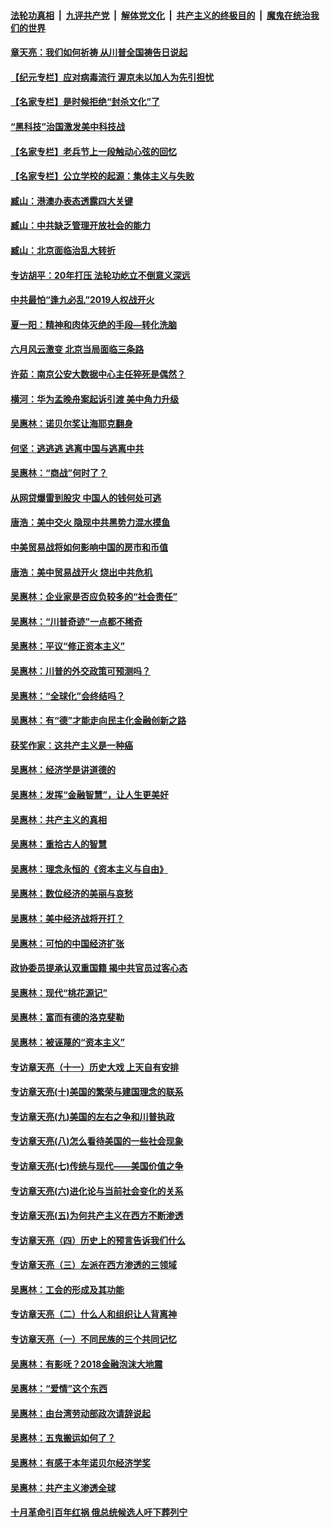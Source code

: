 

####  [法轮功真相](../../../../basic/blob/master/README.md?t=06230502) &nbsp;|&nbsp; [九评共产党](../../../../9ping.md/blob/master/README.md?t=06230502) &nbsp;|&nbsp; [解体党文化](../../../../jtdwh.md/blob/master/README.md?t=06230502)  &nbsp;|&nbsp; [共产主义的终极目的](../../../../gczydzjmd.md/blob/master/README.md?t=06230502) &nbsp;|&nbsp; [魔鬼在统治我们的世界](../../../../mgztzwmdsj.md/blob/master/README.md?t=06230502) 

#### [章天亮：我们如何祈祷 从川普全国祷告日说起](../pages/nsc423/n11944627.md?t=06230502) 

#### [【纪元专栏】应对病毒流行 渥京未以加人为先引担忧](../pages/nsc423/n11875714.md?t=06230502) 

#### [【名家专栏】是时候拒绝“封杀文化”了](../pages/nsc423/n11814093.md?t=06230502) 

#### [“黑科技”治国激发美中科技战](../pages/nsc423/n11638056.md?t=06230502) 

#### [【名家专栏】老兵节上一段触动心弦的回忆](../pages/nsc423/n11646016.md?t=06230502) 

#### [【名家专栏】公立学校的起源：集体主义与失败](../pages/nsc423/n11601833.md?t=06230502) 

#### [臧山：港澳办表态透露四大关键](../pages/nsc423/n11421628.md?t=06230502) 

#### [臧山：中共缺乏管理开放社会的能力](../pages/nsc423/n11407457.md?t=06230502) 

#### [臧山：北京面临治乱大转折](../pages/nsc423/n11406895.md?t=06230502) 

#### [专访胡平：20年打压 法轮功屹立不倒意义深远](../pages/nsc423/n11398800.md?t=06230502) 

#### [中共最怕“逢九必乱”2019人权战开火](../pages/nsc423/n11385248.md?t=06230502) 

#### [夏一阳：精神和肉体灭绝的手段—转化洗脑](../pages/nsc423/n11368250.md?t=06230502) 

#### [六月风云激变 北京当局面临三条路](../pages/nsc423/n11313668.md?t=06230502) 

#### [许茹：南京公安大数据中心主任猝死是偶然？](../pages/nsc423/n11064744.md?t=06230502) 

#### [横河：华为孟晚舟案起诉引渡 美中角力升级](../pages/nsc423/n11027230.md?t=06230502) 

#### [吴惠林：诺贝尔奖让海耶克翻身](../pages/nsc423/n10890049.md?t=06230502) 

#### [何坚：逃逃逃 逃离中国与逃离中共](../pages/nsc423/n10592891.md?t=06230502) 

#### [吴惠林：“商战”何时了？](../pages/nsc423/n10573558.md?t=06230502) 

#### [从网贷爆雷到股灾 中国人的钱何处可逃](../pages/nsc423/n10572800.md?t=06230502) 

#### [唐浩：美中交火 隐现中共黑势力混水摸鱼](../pages/nsc423/n10544040.md?t=06230502) 

#### [中美贸易战将如何影响中国的房市和币值](../pages/nsc423/n10543697.md?t=06230502) 

#### [唐浩：美中贸易战开火 烧出中共危机](../pages/nsc423/n10540126.md?t=06230502) 

#### [吴惠林：企业家是否应负较多的“社会责任”](../pages/nsc423/n10535022.md?t=06230502) 

#### [吴惠林：“川普奇迹”一点都不稀奇](../pages/nsc423/n10512808.md?t=06230502) 

#### [吴惠林：平议“修正资本主义”](../pages/nsc423/n10495724.md?t=06230502) 

#### [吴惠林：川普的外交政策可预测吗？](../pages/nsc423/n10462387.md?t=06230502) 

#### [吴惠林：“全球化”会终结吗？](../pages/nsc423/n10452838.md?t=06230502) 

#### [吴惠林：有“德”才能走向民主化金融创新之路](../pages/nsc423/n10432292.md?t=06230502) 

#### [获奖作家：这共产主义是一种癌](../pages/nsc423/n10431541.md?t=06230502) 

#### [吴惠林：经济学是讲道德的](../pages/nsc423/n10398014.md?t=06230502) 

#### [吴惠林：发挥“金融智慧”，让人生更美好](../pages/nsc423/n10375019.md?t=06230502) 

#### [吴惠林：共产主义的真相](../pages/nsc423/n10351394.md?t=06230502) 

#### [吴惠林：重拾古人的智慧](../pages/nsc423/n10337691.md?t=06230502) 

#### [吴惠林：理念永恒的《资本主义与自由》](../pages/nsc423/n10316274.md?t=06230502) 

#### [吴惠林：数位经济的美丽与哀愁](../pages/nsc423/n10292946.md?t=06230502) 

#### [吴惠林：美中经济战将开打？](../pages/nsc423/n10258825.md?t=06230502) 

#### [吴惠林：可怕的中国经济扩张](../pages/nsc423/n10219147.md?t=06230502) 

#### [政协委员提承认双重国籍 揭中共官员过客心态](../pages/nsc423/n10208809.md?t=06230502) 

#### [吴惠林：现代“桃花源记”](../pages/nsc423/n10185234.md?t=06230502) 

#### [吴惠林：富而有德的洛克斐勒](../pages/nsc423/n10142264.md?t=06230502) 

#### [吴惠林：被诬蔑的“资本主义”](../pages/nsc423/n10124816.md?t=06230502) 

#### [专访章天亮（十一）历史大戏 上天自有安排](../pages/nsc423/n10094905.md?t=06230502) 

#### [专访章天亮(十)美国的繁荣与建国理念的联系](../pages/nsc423/n10094899.md?t=06230502) 

#### [专访章天亮(九)美国的左右之争和川普执政](../pages/nsc423/n10094889.md?t=06230502) 

#### [专访章天亮(八)怎么看待美国的一些社会现象](../pages/nsc423/n10094857.md?t=06230502) 

#### [专访章天亮(七)传统与现代——美国价值之争](../pages/nsc423/n10093140.md?t=06230502) 

#### [专访章天亮(六)进化论与当前社会变化的关系](../pages/nsc423/n10092036.md?t=06230502) 

#### [专访章天亮(五)为何共产主义在西方不断渗透](../pages/nsc423/n10083620.md?t=06230502) 

#### [专访章天亮（四）历史上的预言告诉我们什么](../pages/nsc423/n10083606.md?t=06230502) 

#### [专访章天亮（三）左派在西方渗透的三领域](../pages/nsc423/n10081115.md?t=06230502) 

#### [吴惠林：工会的形成及其功能](../pages/nsc423/n10080633.md?t=06230502) 

#### [专访章天亮（二）什么人和组织让人背离神](../pages/nsc423/n10076637.md?t=06230502) 

#### [专访章天亮（一）不同民族的三个共同记忆](../pages/nsc423/n10074188.md?t=06230502) 

#### [吴惠林：有影呒？2018金融泡沫大地震](../pages/nsc423/n10040534.md?t=06230502) 

#### [吴惠林：“爱情”这个东西](../pages/nsc423/n10019423.md?t=06230502) 

#### [吴惠林：由台湾劳动部政次请辞说起](../pages/nsc423/n9979679.md?t=06230502) 

#### [吴惠林：五鬼搬运如何了？](../pages/nsc423/n9925338.md?t=06230502) 

#### [吴惠林：有感于本年诺贝尔经济学奖](../pages/nsc423/n9871883.md?t=06230502) 

#### [吴惠林：共产主义渗透全球](../pages/nsc423/n9812748.md?t=06230502) 

#### [十月革命引百年红祸 俄总统候选人吁下葬列宁](../pages/nsc423/n9810182.md?t=06230502) 

